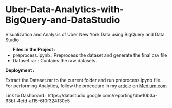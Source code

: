 # Uber-Data-Analytics-with-BigQuery-and-DataStudio
Visualization and Analysis of Uber New York Data using BigQuery and Data Studio

 <ul>
   <b style="padding-left : 0px !important;margin-left : 0px !important;">Files in the Project : </b>
   <li>preprocess.ipynb : Preprocess the dataset and generate the final csv file</li>
   <li>Dataset.rar      : Contains the raw datasets.</li>
  </ul>
  
 
<b>Deployment : </b><br />
  <p>Extract the Dataset.rar to the current folder and run preprocess.ipynb file. For performing Analytics, follow the procedure in my <a href="https://medium.com/@vish0399/uber-data-analytics-with-bigquery-and-datastudio-1cd9e4c91f7a" target="_blank">article</a> on <a href="www.medium.com" target="_blank">Medium.com</a> </p> 
 <p>Link to Dashboard : https://datastudio.google.com/reporting/dbe10b3a-63bf-4efd-af15-6f0f324130c5</p>
